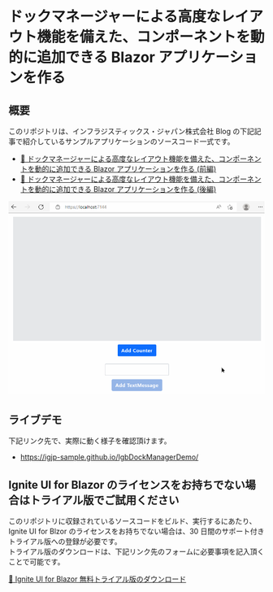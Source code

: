 # ドックマネージャーによる高度なレイアウト機能を備えた、コンポーネントを動的に追加できる Blazor アプリケーションを作る

## 概要

このリポジトリは、インフラジスティックス・ジャパン株式会社 Blog の下記記事で紹介しているサンプルアプリケーションのソースコード一式です。

- [📢 ドックマネージャーによる高度なレイアウト機能を備えた、コンポーネントを動的に追加できる Blazor アプリケーションを作る (前編)](https://blogs.jp.infragistics.com/entry/igbdockmanager-with-dynamiccomponent-part1)
- [📢 ドックマネージャーによる高度なレイアウト機能を備えた、コンポーネントを動的に追加できる Blazor アプリケーションを作る (後編)](https://blogs.jp.infragistics.com/entry/igbdockmanager-with-dynamiccomponent-part2)


![fig.1](./.assets/movie.001.gif)

## ライブデモ

下記リンク先で、実際に動く様子を確認頂けます。

- https://igjp-sample.github.io/IgbDockManagerDemo/


## Ignite UI for Blazor のライセンスをお持ちでない場合はトライアル版でご試用ください

このリポジトリに収録されているソースコードをビルド、実行するにあたり、Ignite UI for Blzor のライセンスをお持ちでない場合は、30 日間のサポート付きトライアル版への登録が必要です。  
トライアル版のダウンロードは、下記リンク先のフォームに必要事項を記入頂くことで可能です。

[🚀 Ignite UI for Blazor
無料トライアル版のダウンロード](https://jp.infragistics.com/products/ignite-ui-blazor/download)